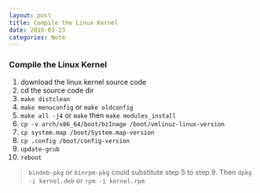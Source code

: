 ```yaml
---
layout: post
title: Compile the Linux Kernel
date: 2016-03-23
categories: Note
---
```


### Compile the Linux Kernel 

1. download the linux kernel source code
2. cd the source code dir
3. `make distclean`
4. `make menuconfig` or `make oldconfig`
5. `make all -j4` or `make` then `make modules_install`
6. `cp -v arch/x86_64/boot/bzInage /boot/vmlinuz-linux-version`
7. `cp system.map /boot/System.map-version`
8. `cp .config /boot/config-version`
9. `update-grub`
10. `reboot`

> `bindeb-pkg` or `binrpm-pkg` could substitute step 5 to step 9. Then `dpkg -i kernel.deb` or `rpm -i kernel.rpm`


